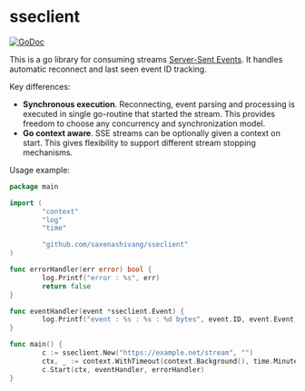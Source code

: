 sseclient
=========

[![GoDoc](https://godoc.org/github.com/saxenashivang/sseclient?status.svg)](https://godoc.org/github.com/saxenashivang/sseclient)

This is a go library for consuming streams [Server-Sent
Events](https://www.w3.org/TR/eventsource/ "SSE"). It handles automatic
reconnect and last seen event ID tracking.

Key differences:

- **Synchronous execution**. Reconnecting, event parsing and processing is
  executed in single go-routine that started the stream. This provides freedom
  to choose any concurrency and synchronization model.
- **Go context aware**. SSE streams can be optionally given a context on start.
  This gives flexibility to support different stream stopping mechanisms.

Usage example:

```go
package main

import (
        "context"
        "log"
        "time"

        "github.com/saxenashivang/sseclient"
)

func errorHandler(err error) bool {
        log.Printf("error : %s", err)
        return false
}

func eventHandler(event *sseclient.Event) {
        log.Printf("event : %s : %s : %d bytes", event.ID, event.Event, len(event.Data))
}

func main() {
        c := sseclient.New("https://example.net/stream", "")
        ctx, _ := context.WithTimeout(context.Background(), time.Minute)
        c.Start(ctx, eventHandler, errorHandler)
}
```